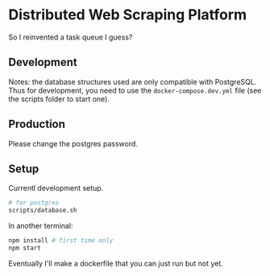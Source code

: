 # Distributed Web Scraping Platform
So I reinvented a task queue I guess?

## Development
Notes: the database structures used are only compatible with PostgreSQL. Thus for development, you need to use the `docker-compose.dev.yml` file (see the scripts folder to start one).

## Production
Please change the postgres password.

## Setup
Currentl development setup.
```bash
# for postgres
scripts/database.sh
```
In another terminal:
```bash
npm install # first time only
npm start
```
Eventually I'll make a dockerfile that you can just run but not yet.
